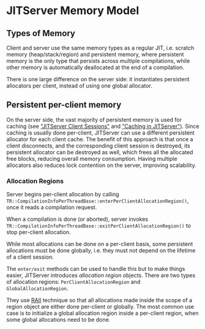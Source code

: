 <!--
Copyright IBM Corp. and others 2018

This program and the accompanying materials are made available under
the terms of the Eclipse Public License 2.0 which accompanies this
distribution and is available at https://www.eclipse.org/legal/epl-2.0/
or the Apache License, Version 2.0 which accompanies this distribution and
is available at https://www.apache.org/licenses/LICENSE-2.0.

This Source Code may also be made available under the following
Secondary Licenses when the conditions for such availability set
forth in the Eclipse Public License, v. 2.0 are satisfied: GNU
General Public License, version 2 with the GNU Classpath
Exception [1] and GNU General Public License, version 2 with the
OpenJDK Assembly Exception [2].

[1] https://www.gnu.org/software/classpath/license.html
[2] https://openjdk.org/legal/assembly-exception.html

SPDX-License-Identifier: EPL-2.0 OR Apache-2.0 OR GPL-2.0 WITH Classpath-exception-2.0 OR LicenseRef-GPL-2.0 WITH Assembly-exception
-->

# JITServer Memory Model

## Types of Memory

Client and server use the same memory types as a regular JIT, i.e. scratch memory (heap/stack/region) and persistent memory, where persistent memory is the only type that persists across multiple compilations, while other memory is automatically deallocated at the end of a compilation.

There is one large difference on the server side: it instantiates persistent allocators per client, instead of using one global allocator.

## Persistent per-client memory

On the server side, the vast majority of persistent memory is used for caching (see ["JITServer Client Sessions"](ClientSession.md) and ["Caching in JITServer"](Caching.md)). Since caching is usually done per-client, JITServer can use a different persistent allocator for each client cache. The benefit of this approach is that once a client disconnects, and the corresponding client session is destroyed, its persistent allocator can be destroyed as well, which frees all the allocated free blocks, reducing overall memory consumption. Having multiple allocators also reduces lock contention on the server, improving scalability.

### Allocation Regions

Server begins per-client allocation by calling `TR::CompilationInfoPerThreadBase::enterPerClientAllocationRegion()`,
once it reads a compilation request.

When a compilation is done (or aborted), server invokes `TR::CompilationInfoPerThreadBase::exitPerClientAllocationRegion()` to stop
per-client allocation.

While most allocations can be done on a per-client basis, some persistent allocations
must be done globally, i.e. they must not depend on the lifetime of a client session.

The `enter/exit` methods can be used to handle this but to make things easier, JITServer introduces *allocation region* objects. There are two types of allocation regions: `PerClientAllocationRegion` and `GlobalAllocationRegion`.

They use [RAII](https://en.wikipedia.org/wiki/Resource_acquisition_is_initialization) technique so that all allocations made inside the scope of a region object are either done per-client or globally. The most common use case is to initialize a global allocation region inside a per-client region, when some global allocations need to be done.

